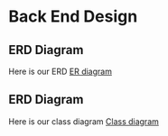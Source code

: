 # Back End Design

<div align="left">
  <h2>ERD Diagram</h2>
  <p>Here is our ERD <a href="https://drive.google.com/file/d/1c2_tKNVprqd59gwemdcmfnxYQ8jhEJom/view?usp=sharing">ER diagram</a></p>
  <h2>ERD Diagram</h2>
  <p>Here is our class diagram <a href="https://drive.google.com/file/d/1N5l8WitH5OdoMmoe4MaZQ0mn7_ZJ1tPk/view?usp=sharing">Class diagram</a></p>